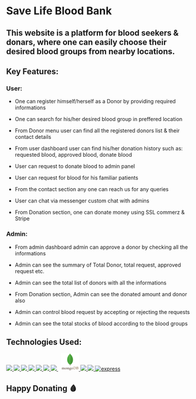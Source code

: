 # Save Life Blood Bank



## This website is a platform for blood seekers & donars, where one can easily choose their desired blood groups from nearby locations.



## Key Features:

### User:

- One can register himself/herself as a Donor by providing required informations

- One can search for his/her desired blood group in preffered location

- From Donor menu user can find all the registered donors list & their contact details

- From user dashboard user can find his/her donation history such as: requested blood, approved blood, donate blood

- User can request to donate blood to admin panel

- User can request for blood for his familiar patients

- From the contact section any one can reach us for any queries

- User can chat via messenger custom chat with admins

- From Donation section, one can donate money using SSL commerz & Stripe

### Admin:

- From admin dashboard admin can approve a donor by checking all the informations

- Admin can see the summary of Total Donor, total request, approved request etc.

- Admin can see the total list of donors with all the informations

- From Donation section, Admin can see the donated amount and donor also

- Admin can control blood request by accepting or rejecting the requests

- Admin can see the total stocks of blood according to the blood groups

## Technologies Used:

<p align="left"> 
    <a href="https://reactjs.org/" target="_blank"> <img src="https://img.icons8.com/color/48/000000/react-native.png"/> </a>
    <a href="https://developer.mozilla.org/en-US/docs/Web/JavaScript" target="_blank"> <img src="https://img.icons8.com/color/48/000000/javascript.png"/> </a> 
    <a href="https://www.w3.org/html/" target="_blank"> <img src="https://img.icons8.com/color/48/000000/html-5.png"/> </a> 
    <a href="https://www.w3schools.com/css/" target="_blank"> <img src="https://img.icons8.com/color/48/000000/css3.png"/> </a> 
    <a href="https://getbootstrap.com" target="_blank"> <img src="https://img.icons8.com/color/48/000000/bootstrap.png"/> </a> 
    <a href="https://mui.com/" target="_blank"> <img src="https://img.icons8.com/color/48/000000/material-ui.png"/> </a> 
    <!--  -->
    <a style="padding-right:8px;" href="https://nodejs.org" target="_blank"> <img src="https://img.icons8.com/color/48/000000/nodejs.png"/> </a> 
    <!--  -->
    <a href="https://www.mongodb.com/" target="_blank"> <img src="https://raw.githubusercontent.com/devicons/devicon/master/icons/mongodb/mongodb-original-wordmark.svg" alt="mongodb" width="48" height="48"/> </a> 
    <a href="https://firebase.google.com/" target="_blank"> <img src="https://img.icons8.com/color/48/000000/firebase.png"/> </a> 
    <!--    -->
    <a href="https://git-scm.com/" target="_blank"> <img src="https://img.icons8.com/color/48/000000/git.png"/> </a> 
    <!--  -->
    <a href="https://expressjs.com" target="_blank"> <img src="https://expressjs.com/images/express-facebook-share.png" alt="express" width="40" height="40"/> </a>
</p>

## Happy Donating 🩸
